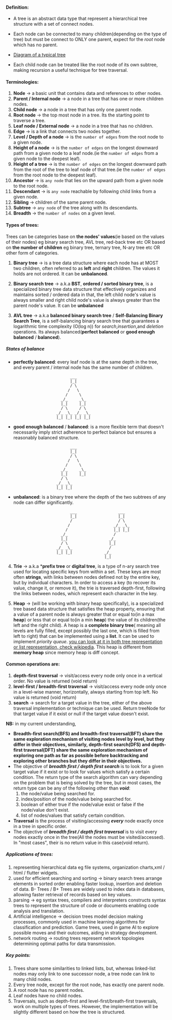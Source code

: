#### Definition:
- A tree is an abstract data type that represent a hierarchical tree structure with a set of connect nodes.

- Each node can be connected to many children(depending on the type of tree) but must be connect to ONLY one parent, expect for the *root* node which has no parent.

- [Diagram of a typical tree](https://www.geeksforgeeks.org/introduction-to-tree-data-structure-and-algorithm-tutorials/?ref=lbp)

- Each child node can be treated like the root node of its own subtree, making recursion a useful technique for tree traversal.

#### Terminologies:
1. **Node** -> a basic unit that contains data and references to other nodes. 
2. **Parent / Internal node** -> a node in a tree that has one or more children nodes.
3. **Child node** -> a node in a tree that has only one parent node.
4. **Root node** -> the top most node in a tree. Its the starting point to traverse a tree.
5. **Leaf node / External node** -> a node in a tree that has no children.
6. **Edge** -> is a link that connects two nodes together.
7. **Level / Depth of a node** -> is the `number of edges` from the root node to a given node.
8. **Height of a node** -> is the `number of edges` on the longest downward path from a given node to a leaf node.(ie the `number of edges` from a given node to the deepest leaf).
9. **Height of a tree** -> is the `number of edges` on the longest downward path from the root of the tree to leaf node of that tree.(ie the `number of edges` from the root node to the deepest leaf).
10. **Ancestor** -> is `any node` that lies on the upward path from a given node to the root node.
11. **Descendant** -> is `any node` reachable by following child links from a given node.
12. **Sibling** -> children of the same parent node.
13. **Subtree** -> `any node` of the tree along with its descendants.
14. **Breadth** -> the `number of nodes` on a given level.
    
    
#### Types of trees:
Trees can be categories base on **the nodes' values**(ie based on the values of their nodes) eg binary search tree, AVL tree, red-back tree etc OR based on **the number of children** eg binary tree, ternary tree, N-ary tree etc OR other form of categories.

<!-- **Here am listing a mix of diff types of trees that i will be working on not based on any categories:** -->

1. **Binary tree** -> is a tree data structure where each node has at MOST two children, often referred to as **left** and **right** children. The values it holds are not ordered. It can be **unbalanced**.
   
2. **Binary search tree** -> a.k.a **BST**, **ordered / sorted binary tree**, is a specialized binary tree data structure that effectively organizes and maintains sorted / ordered data in that, the left child node's value is always smaller and right child node's value is always greater than the parent node's value.  It can be **unbalanced**
   
3. **AVL tree** -> a.k.a **balanced binary search tree** / **Self-Balancing Binary Search Tree**, is a self-balancing binary search tree that guarantees a logarithmic time complexity (O(log n)) for *search*,*insertion*,and *deletion* operations. Its always balanced(**perfect balanced** or **good enough balanced** / **balanced**).
   
  ##### States of balance
    
  - **perfectly balanced**: every leaf node is at the same depth in the tree, and every parent / internal node has the same number of children.
```
                            ___
                            |_|
                            / \
                           /   \
                          /     \
                        _/_     _\_
                        |_|     |_|  
                        / \     / \
                      _/_ _\_ _/_ _\_
                      |_| |_| |_| |_|
```
   - **good enough balanced** / **balanced**: is a more flexible term that doesn't necessarily imply strict adherence to perfect balance but ensures a reasonably balanced structure.
```
                            ___
                            |_|
                            / \
                           /   \
                          /     \
                        _/_     _\_
                        |_|     |_|  
                        / \     
                      _/_ _\_ 
                      |_| |_|                         
```
  - **unbalanced**: is a binary tree where the depth of the two subtrees of any node can differ significantly.
```
                            ___                  ___
                            |_|                  |_|
                            /                    / \
                           /                   _/_ _\_
                          /                    |_| |_|
                        _/_                    /
                        |_|                  _/_
                        / \                  |_|
                      _/_ _\_                /
                      |_| |_|              _/_
                                           |_|  
```
4. **Trie** -> a.k.a ***prefix tree** or **digital tree**, is a type of n-ary search tree used for locating specific keys from within a set. These keys are most often **strings**, with links between nodes defined not by the entire key, but by individual characters. In order to access a key (to recover its value, change it, or remove it), the trie is traversed depth-first, following the links between nodes, which represent each character in the key.
   
5. **Heap** ->  (will be working with binary heap specifically), is a specialized tree based data structure that satisfies the heap property, ensuring that a value of a parent node is always greater that or equal to(in a max **heap**) or less that or equal to(in a min **heap**) the value of its children(the left and the right child). A heap is a **complete binary tree**( meaning all levels are fully filled, except possibly the last one, which is filled from left to right) that can be implemented using a **list**. It can be used to implement *priority queue*. [you can look at it in both tree representation or list representation, check wikipedia](https://en.wikipedia.org/wiki/Heap_(data_structure)#/media/File:Max-Heap-new.svg). This heap is different from **memory heap** since memory heap is diff concept.
   

#### Common operations are:
1. **depth-first traversal** -> visit/access every node only once in a vertical order. No value is returned (void return)
2. **level-first / breadth-first traversal** -> visit/access every node only once in a level-wise manner, horizontally, always starting from top left. No value is returned (void return)
3. **search** -> search for a target value in the tree, either of the above traversal implementation or technique can be used. Return treeNode for that target value if it exist or null if the target value doesn't exist. 

**NB:**
in my current understanding,
- **Breadth-first search(BFS) and breadth-first traversal(BFT) share the same exploration mechanism of visiting nodes level by level, but they differ in their objectives, similarly, depth-first search(DFS) and depth-first traversal(DFT) share the same exploration mechanism of exploring one path as far as possible before backtracking and exploring other branches but they differ in their objectives.** 
 - The objective of ***breadth first / depth first search*** is to look for a given target value if it exist or to look for values which satisfy a certain condition. The return type of the search algorithm can vary depending on the problem that is being solved by the tree, but in most cases, the return type can be any of the following other than ***void***:
   1. the node/value being searched for.
   2. index/position of the node/value being searched for.
   3. boolean of either true if the node/value exist or false if the node/value don't exist.
   4. list of nodes/values that satisfy certain condition.
 - **Traversal** is the process of visiting/accessing ***every*** node exactly once in a tree in specific order. 
 - The objective of ***breadth first / depth first traversal*** is to visit every nodes exactly once in the tree(All the nodes must be visited/accessed). In "most cases", their is no return value in this case(void return).

##### Applications of trees:
1. representing hierarchical data eg file systems, organization charts,xml / html / flutter widgets.
2. used for efficient searching and sorting -> binary search trees arrange elements in sorted order enabling faster lookup, insertion and deletion of data. B- Trees / B+ Trees are widely used to index data in databases, allowing faster retrieval of records based on key values.
3. parsing -> eg syntax trees, compilers and interpreters constructs syntax trees to represent the structure of code or documents enabling code analysis and translation.
4. Artificial intelligence -> decision trees model decision making processes, commonly used in machine learning algorithms for classification and prediction. Game trees, used in game AI to explore possible moves and their outcomes, aiding in strategy development.
5. network routing -> routing trees represent network topologies determining optimal paths for data transmission.

##### Key points:
1. Trees share some similarities to linked lists, but, whereas linked-list nodes may
only link to one successor node, a tree node can link to many child nodes.
2. Every tree node, except for the root node, has exactly one parent node.
3. A root node has no parent nodes.
4. Leaf nodes have no child nodes.
5. Traversals, such as depth-first and level-first/breath-first traversals, work on multiple types
of trees. However, the implementation will be slightly different based on how the
tree is structured.

